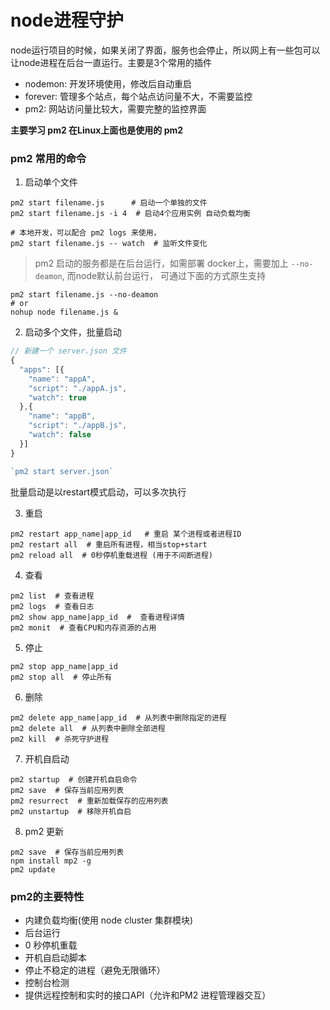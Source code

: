 # node进程守护

node运行项目的时候，如果关闭了界面，服务也会停止，所以网上有一些包可以让node进程在后台一直运行。主要是3个常用的插件

- nodemon:  开发环境使用，修改后自动重启
- forever:  管理多个站点，每个站点访问量不大，不需要监控
- pm2:  网站访问量比较大，需要完整的监控界面


**主要学习 pm2 在Linux上面也是使用的 pm2**

### pm2 常用的命令

1. 启动单个文件
```shell
pm2 start filename.js      # 启动一个单独的文件
pm2 start filename.js -i 4  # 启动4个应用实例 自动负载均衡

# 本地开发，可以配合 pm2 logs 来使用，
pm2 start filename.js -- watch  # 监听文件变化
```
> pm2 启动的服务都是在后台运行，如需部署 docker上，需要加上 `--no-deamon`, 
> 而node默认前台运行， 可通过下面的方式原生支持

```shell
pm2 start filename.js --no-deamon
# or
nohup node filename.js &
```

2. 启动多个文件，批量启动
```js
// 新建一个 server.json 文件
{
  "apps": [{
    "name": "appA",
    "script": "./appA.js",
    "watch": true
  },{
    "name": "appB",
    "script": "./appB.js",
    "watch": false
  }]
}

`pm2 start server.json`
```
批量启动是以restart模式启动，可以多次执行

3. 重启
```shell
pm2 restart app_name|app_id   # 重启 某个进程或者进程ID
pm2 restart all  # 重启所有进程，相当stop+start
pm2 reload all  # 0秒停机重载进程 (用于不间断进程)
```

4. 查看
```shell
pm2 list  # 查看进程
pm2 logs  # 查看日志
pm2 show app_name|app_id  #  查看进程详情
pm2 monit  # 查看CPU和内存资源的占用
```

5. 停止
```shell
pm2 stop app_name|app_id
pm2 stop all  # 停止所有
```

6. 删除
```shell
pm2 delete app_name|app_id  # 从列表中删除指定的进程
pm2 delete all  # 从列表中删除全部进程
pm2 kill  # 杀死守护进程
```

7. 开机自启动
```shell
pm2 startup  # 创建开机自启命令
pm2 save  # 保存当前应用列表
pm2 resurrect  # 重新加载保存的应用列表
pm2 unstartup  # 移除开机自启
```

8. pm2 更新
```shell
pm2 save  # 保存当前应用列表
npm install mp2 -g
pm2 update
```

### pm2的主要特性
- 内建负载均衡(使用 node cluster 集群模块)
- 后台运行
- 0 秒停机重载
- 开机自启动脚本
- 停止不稳定的进程（避免无限循环）
- 控制台检测
- 提供远程控制和实时的接口API（允许和PM2 进程管理器交互）